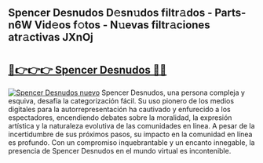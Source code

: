 ## Spencer Desnudos D𝚎sn𝚞dos filtr𝚊dos - Parts-n6W Vid𝚎os f𝚘tos - N𝚞evas filtr𝚊ciones atr𝚊ctivas JXnOj

# <h2><a href="http://mb1k4x.tromn.icu/?c=Spencer+Desnudos">🔗👉👉👉 Spencer Desnudos 🔗🔗</a></h2>

[![Spencer Desnudos nuevo](https://i.imgur.com/pEAQMta.gif)](http://mb1k4x.tromn.icu/?c=Spencer+Desnudos)
Spencer Desnudos, una persona compleja y esquiva, desafía la categorización fácil. Su uso pionero de los medios digitales para la autorrepresentación ha cautivado y enfurecido a los espectadores, encendiendo debates sobre la moralidad, la expresión artística y la naturaleza evolutiva de las comunidades en línea. A pesar de la incertidumbre de sus próximos pasos, su impacto en la comunidad en línea es profundo. Con un compromiso inquebrantable y un encanto innegable, la presencia de Spencer Desnudos en el mundo virtual es incontenible.
